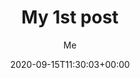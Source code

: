 ---
title: "My 1st post"
date: 2020-09-15T11:30:03+00:00
weight: 1
aliases: ["/first"]
tags: ["first"]
author: "Me"
# author: ["Me", "You"] # multiple authors
showToc: false
TocOpen: false
draft: false
hidemeta: false
disableShare: false
cover:
    image: "<image path/url>"
    alt: "<alt text>"
    caption: "<text>"
    relative: false
comments: false
---